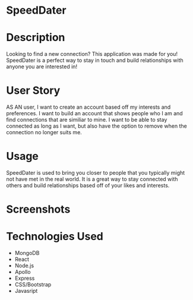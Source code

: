 # SpeedDater

# Description
Looking to find a new connection? This application was made for you! SpeedDater is a perfect way to stay in touch and build relationships with anyone you are interested in!

# User Story
AS AN user, I want to create an account based off my interests and preferences.  I want to build an account that shows people who I am and find connections that are similiar to mine.  I want to be able to stay connected as long as I want, but also have the option to remove when the connection no longer suits me.

# Usage
SpeedDater is used to bring you closer to people that you typically might not have met in the real world.  It is a great way to stay connected with others and build relationships based off of your likes and interests.

# Screenshots


# Technologies Used
* MongoDB
* React
* Node.js
* Apollo
* Express
* CSS/Bootstrap
* Javasript



